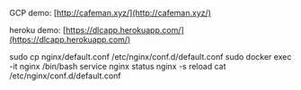 GCP demo: [http://cafeman.xyz/](http://cafeman.xyz/)

heroku demo: [https://dlcapp.herokuapp.com/](https://dlcapp.herokuapp.com/)

sudo cp nginx/default.conf /etc/nginx/conf.d/default.conf
sudo docker exec -it nginx /bin/bash
service nginx status
nginx -s reload
cat /etc/nginx/conf.d/default.conf
